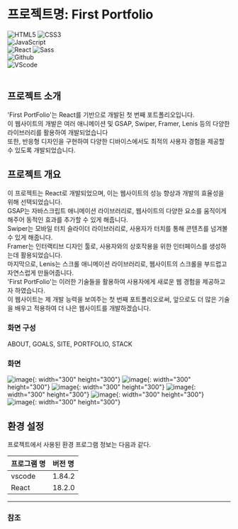 # 프로젝트명: First Portfolio

![HTML5](https://img.shields.io/badge/html5-%23E34F26.svg?style=for-the-badge&logo=html5&logoColor=white) ![CSS3](https://img.shields.io/badge/css3-%231572B6.svg?style=for-the-badge&logo=css3&logoColor=white) <br />
![JavaScript](https://img.shields.io/badge/javascript-%23323330.svg?style=for-the-badge&logo=javascript&logoColor=%23F7DF1E) <br />
![React](https://img.shields.io/badge/React-61DAFB?style=flat-square&logo=React&logoColor=black) ![Sass](https://img.shields.io/badge/Sass-CC6699?style=flat-square&logo=Sass&logoColor=white) <br />
![Github](https://img.shields.io/badge/GitHub-181717?style=flat-square&logo=GitHub&logoColor=white) <br />
![VScode](https://img.shields.io/badge/Visual%20Studio-5C2D91?style=flat-square&logo=Visual%20Studio&logoColor=white) <br />
<br />


## 프로젝트 소개

'First PortFolio'는 React를 기반으로 개발된 첫 번째 포트폴리오입니다. <br />
이 웹사이트의 개발은 여러 애니메이션 및 GSAP, Swiper, Framer, Lenis 등의 다양한 라이브러리를 활용하여 개발되었습니다 <br />
또한, 반응형 디자인을 구현하여 다양한 디바이스에서도 최적의 사용자 경험을 제공할 수 있도록 개발되었습니다. <br />


## 프로젝트 개요

이 프로젝트는 React로 개발되었으며, 이는 웹사이트의 성능 향상과 개발의 효율성을 위해 선택되었습니다. <br />
GSAP는 자바스크립트 애니메이션 라이브러리로, 웹사이트의 다양한 요소를 움직이게 해주어 동적인 효과를 추가할 수 있게 해줍니다. <br />
Swiper는 모바일 터치 슬라이더 라이브러리로, 사용자가 터치를 통해 콘텐츠를 넘겨볼 수 있게 해줍니다. <br />
Framer는 인터랙티브 디자인 툴로, 사용자와의 상호작용을 위한 인터페이스를 생성하는데 활용되었습니다. <br />
마지막으로, Lenis는 스크롤 애니메이션 라이브러리로, 웹사이트의 스크롤을 부드럽고 자연스럽게 만들어줍니다. <br />
'First PortFolio'는 이러한 기술들을 활용하여 사용자에게 새로운 웹 경험을 제공하고자 하였습니다. <br />
이 웹사이트는 제 개발 능력을 보여주는 첫 번째 포트폴리오로써, 앞으로도 더 많은 기술을 배우고 적용하여 더 나은 웹사이트를 개발하겠습니다. <br />


### 화면 구성

ABOUT, GOALS, SITE, PORTFOLIO, STACK

### 화면
![image](https://github.com/youngminkk/portfolio/assets/146568255/6e514053-bcc2-4fed-be60-cbaac6444535){: width="300" height="300"}
![image](https://github.com/youngminkk/portfolio/assets/146568255/3b6ee8ce-96e8-46c5-813c-8c40c794ca93){: width="300" height="300"}
![image](https://github.com/youngminkk/portfolio/assets/146568255/bde37f50-72e6-4287-b9d2-cd0209f908a5){: width="300" height="300"}
![image](https://github.com/youngminkk/portfolio/assets/146568255/ec0628c7-ad00-4e48-b100-9886b44ee992){: width="300" height="300"}
![image](https://github.com/youngminkk/portfolio/assets/146568255/af29b4cd-30d4-42f9-97ac-3a8e17758752){: width="300" height="300"}
![image](https://github.com/youngminkk/portfolio/assets/146568255/9f391a99-9be6-48c3-a5be-60df35300c0a){: width="300" height="300"}



## 환경 설정

프로젝트에서 사용된 환경 프로그램 정보는 다음과 같다.

| 프로그램 명 | 버전 명  |
| :---------- | :------- |
| vscode      | 1.84.2   |
| React 	    | 18.2.0  |

---

### 참조
